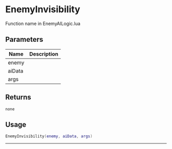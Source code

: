 # EnemyInvisibility

Function name in EnemyAILogic.lua

## Parameters

| Name   | Description |
| ------ | ----------- |
| enemy  |             |
| aiData |             |
| args   |             |

## Returns

`none`

## Usage

```lua
EnemyInvisibility(enemy, aiData, args)
```

---
